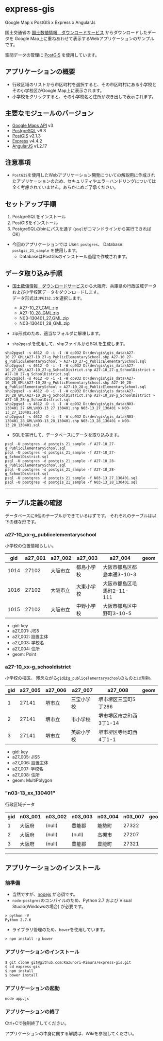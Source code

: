 express-gis
=============

Google Map x PostGIS x Express x AngularJs

国土交通省の [国土数値情報　ダウンロードサービス](http://nlftp.mlit.go.jp/ksj/) からダウンロードしたデータを
Google Map上に重ねあわせて表示するWebアプリケーションのサンプルです。

空間データの管理に [PostGIS](http://postgis.net/) を使用しています。


アプリケーションの概要
-------

* 行政区域のリストから市区町村を選択すると、その市区町村にある小学校とその小学校区がGoogle Map上に表示されます。
* 小学校をクリックすると、その小学校名と住所が吹き出しで表示されます。


主要なモジュールのバージョン
-------

* [Google Maps API](https://developers.google.com/maps/documentation/javascript/?hl=ja) v3
* [PostgreSQL](http://www.postgresql.org/) v9.3
* [PostGIS](http://postgis.net/) v2.1.3
* [Express](http://expressjs.com/) v4.4.2
* [AngularJS](https://angularjs.org/) v1.2.17


注意事項
-----------

* `PostGIS`を使用したWebアプリケーション開発についての解説用に作成されたアプリケーションのため、セキュリティやエラーハンドリングについては全く考慮されていません。あらかじめご了承ください。


セットアップ手順
--------------

1. PostgreSQLをインストール
2. PostGISをインストール
3. PostgreSQLのbinにパスを通す (`psql`がコマンドラインから実行できればOK)

* 今回のアプリケーションでは User: `postgres`、 Database: `postgis_21_sample` を使用します。
  - DatabaseはPostGisのインストール過程で作成されます。


データ取り込み手順
--------------

* [国土数値情報　ダウンロードサービス](http://nlftp.mlit.go.jp/ksj/)から大阪府、兵庫県の行政区域データおよび小学校区データをダウンロードします。  
データ形式は`JPGIS2.1`を選択します。
  - A27-10_27_GML.zip
  - A27-10_28_GML.zip
  - N03-130401_27_GML.zip
  - N03-130401_28_GML.zip

* zip形式のため、適当なフォルダに解凍します。

* `shp2pgsql`を使用して、shpファイルからSQLを生成します。

```
shp2pgsql -s 4612 -D -i -I -W cp932 D:\dev\gis\gis_data\A27-10_27_GML\A27-10_27-g_PublicElementarySchool.shp A27-10_27-g_PublicElementarySchool > A27-10_27-g_PublicElementarySchool.sql
shp2pgsql -s 4612 -D -i -I -W cp932 D:\dev\gis\gis_data\A27-10_27_GML\A27-10_27-g_SchoolDistrict.shp A27-10_27-g_SchoolDistrict > A27-10_27-g_SchoolDistrict.sql
shp2pgsql -s 4612 -D -i -I -W cp932 D:\dev\gis\gis_data\A27-10_28_GML\A27-10_28-g_PublicElementarySchool.shp A27-10_28-g_PublicElementarySchool > A27-10_28-g_PublicElementarySchool.sql
shp2pgsql -s 4612 -D -i -I -W cp932 D:\dev\gis\gis_data\A27-10_28_GML\A27-10_28-g_SchoolDistrict.shp A27-10_28-g_SchoolDistrict > A27-10_28-g_SchoolDistrict.sql
shp2pgsql -s 4612 -D -i -I -W cp932 D:\dev\gis\gis_data\N03-130401_27_GML\N03-13_27_130401.shp N03-13_27_130401 > N03-13_27_130401.sql
shp2pgsql -s 4612 -D -i -I -W cp932 D:\dev\gis\gis_data\N03-130401_28_GML\N03-13_28_130401.shp N03-13_28_130401 > N03-13_28_130401.sql
```

* SQLを実行して、データベースにデータを取り込みます。

```
psql -U postgres -d postgis_21_sample -f A27-10_27-g_PublicElementarySchool.sql
psql -U postgres -d postgis_21_sample -f A27-10_27-g_SchoolDistrict.sql
psql -U postgres -d postgis_21_sample -f A27-10_28-g_PublicElementarySchool.sql
psql -U postgres -d postgis_21_sample -f A27-10_28-g_SchoolDistrict.sql
psql -U postgres -d postgis_21_sample -f N03-13_27_130401.sql
psql -U postgres -d postgis_21_sample -f N03-13_28_130401.sql
```

--------

テーブル定義の確認
---------------

データベースに6個のテーブルができているはずです。
それぞれのテーブルは以下の様な形です。


### a27-10_xx-g_publicelementaryschool

小学校の位置情報らしい。

| gid  | a27_001 | a27_002 | a27_003   | a27_004                  | geom |
|------|---------|---------|-----------|--------------------------|------|
|1014  |27102    | 大阪市立 | 都島小学校 | 大阪市都島区都島本通3-10-3 | |
|1016  |27102    | 大阪市立 | 大東小学校 | 大阪市都島区毛馬町2-11-111 | |
|1015  |27102    | 大阪市立 | 中野小学校 | 大阪市都島区中野町3-10-5   | |

* gid: key
* a27_001: JIS5
* a27_002: 設置主体
* a27_003: 学校名
* a27_004: 住所
* geom: Point


### a27-10_xx-g_schooldistrict

小学校の校区。
残念ながら`gid`は`g_publicelementaryschool`のものとは別物。

| gid | a27_005 | a27_006 | a27_007 | a27_008 | geom |
|-----|---------|---------|---------|---------|------|
| 1 | 27141 | 堺市立 | 三宝小学校 | 堺市堺区三宝町5丁286 | |
| 2 | 27141 | 堺市立 | 市小学校 | 堺市堺区市之町西3丁1-14 | |
| 3 | 27141 | 堺市立 | 英彰小学校 | 堺市堺区寺地町西4丁1-1 | |

* gid: key
* a27_005: JIS5
* a27_006: 設置主体
* a27_007: 学校名
* a27_008: 住所
* geom: MultiPolygon


### "n03-13_xx_130401"

行政区域データ

| gid | n03_001 | n03_002 | n03_003 | n03_004 | n03_007 | geom |
|-----|---------|---------|---------|---------|---------|------|
| 1   | 大阪府  | (null)  | 豊能郡  | 能勢町  | 27322   |      |
| 2   | 大阪府  | (null)  | (null)  | 高槻市  | 27207   |      |
| 3   | 大阪府  | (null)  | 豊能郡  | 豊能町  | 27321   |      |


--------

アプリケーションのインストール
-----------

### 前準備

* 当然ですが、[nodejs](http://nodejs.org/) が必須です。
* `node-postgres`のコンパイルのため、Python 2.7 および Visual Studio(Windowsの場合) が必要です。

```
> python -V
Python 2.7.6
```

* ライブラリ管理のため、`bower`を使用しています。

```
> npm install -g bower
```

### アプリケーションのインストール

```
$ git clone git@github.com:Kazunori-Kimura/express-gis.git
$ cd express-gis
$ npm install
$ bower install
```

### アプリケーションの起動

```
node app.js
```

### アプリケーションの終了

Ctrl+Cで強制終了してください。



アプリケーションの中身に関する解説は、Wikiを参照してください。

